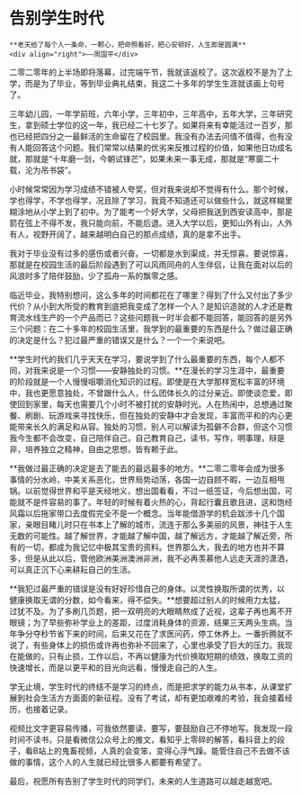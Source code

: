 # 告别学生时代

```admonish note 
**老天给了每个人一条命，一颗心，把命照看好，把心安顿好，人生即是圆满**   
<div align="right">——周国平</div>
```

二零二零年的上半场即将落幕，过完端午节，我就该返校了。这次返校不是为了上学，而是为了毕业，等到毕业典礼结束，我这二十多年的学生生涯就该画上句号了。

三年幼儿园，一年学前班，六年小学，三年初中，三年高中，五年大学，三年研究生，拿到硕士学位的这一年，我已经二十七岁了。如果将来有幸能活过一百岁，那也已经把四分之一最鲜活的生命留在了校园里。我没有办法去问值不值得，也有没有人能回答这个问题。我们常常以结果的优劣来反推过程的价值，如果他日功成名就，那就是“十年磨一剑，今朝试锋芒”，如果未来一事无成，那就是“寒窗二十载，沦为吊书袋”。

小时候常常因为学习成绩不错被人夸奖，但对我来说却不觉得有什么。那个时候，学也得学，不学也得学，况且除了学习，我竟不知道还可以做些什么，就这样糊里糊涂地从小学上到了初中。为了能考一个好大学，父母把我送到西安读高中，那是箭在弦上不得不发，我只能向前，不能后退。进入大学以后，更知山外有山，人外有人，视野开阔了，越来越明白自己的那点成绩，真的是拿不出手。

我对于毕业没有过多的感伤或者兴奋。一切都是水到渠成，并无惊喜。要说惊喜，那就是在校园生活的最后阶段遇到了可以风雨同舟的人生伴侣，让我在面对以后的风浪时多了陪伴鼓励，少了孤舟一系的飘零之感。

临近毕业，我特别想问，这么多年的时间都花在了哪里？得到了什么又付出了多少代价？从小到大所受的教育到底把我变成了怎样一个人？是知识造就的人才还是教育流水线生产的一个产品而已？这些问题我一时半会都不能回答，能回答的是另外三个问题：在二十多年的校园生活里，我学到的最重要的东西是什么？做过最正确的决定是什么？犯过最严重的错误又是什么？一个一个来说吧。

**学生时代的我们几乎天天在学习，要说学到了什么最重要的东西，每个人都不同，对我来说是一个习惯——安静独处的习惯。**在漫长的学习生涯中，最重要的阶段就是一个人慢慢咀嚼消化知识的过程。即使是在大学那样宽松丰富的环境中，我也更愿意独处，不曾跟什么人，什么团体长久的过分亲近。即使谈恋爱，即使回到家里，每天也需要几个小时不被打扰的安静时光。人在热闹中，总想通过聚餐、刷剧、玩游戏来寻找快乐，但在独处的安静中才会发现，丰富而平和的内心更能带来长久的满足和从容。独处的习惯，别人可以解读为孤僻不合群，但这个习惯我今生都不会改变，自己陪伴自己，自己教育自己，读书，写作，明事理，辩是非，培养独立之精神，自由之思想，皆有赖于此。

**我做过最正确的决定是去了能去的最远最多的地方。**二零二零年会成为很多事情的分水岭，中美关系恶化，世界局势动荡，各国一边自顾不暇，一边互相甩锅。以前觉得世界和平是天经地义，想出国看看，不过一纸签证，今后想出国，可能就不是件容易的事了。年轻的时候有着火热的心，背起行囊且歌且进，这和饱经风霜以后拖家带口去度假完全不是一个概念。当年能借游学的机会跋涉十几个国家，亲眼目睹儿时只在书本上了解的城市，流连于那么多美丽的风景，神往于人生无数的可能性。越了解世界，才能越了解中国，越了解远方，才能越了解近旁，所有的一切，都成为我记忆中极其宝贵的资料。世界那么大，我去的地方也并不算多，但是从此以后，管他欧洲美洲澳洲非洲，我不必再羡慕他人远走天涯的潇洒，可以真正沉下心来耕耘自己的生活。

**我犯过最严重的错误是没有好好珍惜自己的身体。以灵性换取所谓的优秀，以健康换取无谓的分数，如今看来，得不偿失。**想要超过别人的时候用力太猛，过犹不及。为了多刷几页题，把一双明亮的大眼睛熬成了近视，这辈子再也离不开眼镜；为了早些弥补学业上的差距，过度消耗身体的资源，结果三天两头生病。当年争分夺秒节省下来的时间，后来又花在了求医问药，停工休养上。一番折腾就不说了，有些身体上的损伤或许再也弥补不回来了，心里也承受了巨大的压力。我现在能做的，只有止损，工作以后，不再以健康为代价换取短期的绩效，换取工资的快速增长，而是以更平和的目光向远看，慢慢走自己的人生。

学无止境，学生时代的终结不是学习的终点，而是把求学的能力从书本，从课堂扩展到社会生活方方面面的新征程。没有了考试，却有更加艰难的考验，我会接着经历，也接着记录。

视频比文字更容易传播，可我依然要读、要写，要鼓励自己不停地写。我发现一段时间不读书，只是看微信公众号上的推文，看知乎上零碎的解答，看抖音上的段子，看B站上的鬼畜视频，人真的会变笨，变得心浮气躁。能管住自己不去做不该做的事情，这个人的人生就已经比很多人都要有希望了。

最后，祝愿所有告别了学生时代的同学们，未来的人生道路可以越走越宽吧。
